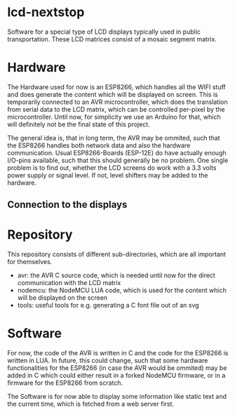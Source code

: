 # lcd-nextstop
Software for a special type of LCD displays typically used in public transportation. These LCD matrices consist of a mosaic segment matrix.

# Hardware
The Hardware used for now is an ESP8266, which handles all the WIFI stuff and does generate the content which will be displayed on screen.
This is temporarily connected to an AVR microcontroller, which does the translation from serial data to the LCD matrix, which can be controlled per-pixel by the microcontroller. Until now, for simplicity we use an Arduino for that, which will definitely not be the final state of this project.

The general idea is, that in long term, the AVR may be ommited, such that the ESP8266 handles both network data and also the hardware communication.
Usual ESP8266-Boards (ESP-12E) do have actually enough I/O-pins available, such that this should generally be no problem.
One single problem is to find out, whether the LCD screens do work with a 3.3 volts power supply or signal level.
If not, level shifters may be added to the hardware.

## Connection to the displays

# Repository
This repository consists of different sub-directories, which are all important for themselves.
* avr: the AVR C source code, which is needed until now for the direct communication with the LCD matrix
* nodemcu: the NodeMCU LUA code, which is used for the content which will be displayed on the screen
* tools: useful tools for e.g. generating a C font file out of an svg

# Software
For now, the code of the AVR is written in C and the code for the ESP8266 is written in LUA.
In future, this could change, such that some hardware functionalities for the ESP8266 (in case the AVR would be ommited) may be added in C which could either result in a forked NodeMCU firmware, or in a firmware for the ESP8266 from scratch.

The Software is for now able to display some information like static text and the current time, which is fetched from a web server first.